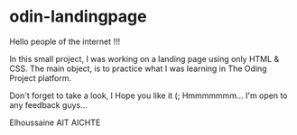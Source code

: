 # odin-landingpage

Hello people of the internet !!!

In this small project, I was working on a landing page using only HTML & CSS. The main object, is to practice what I was learning in The Oding Project platform.

Don't forget to take a look, I Hope you like it (;
Hmmmmmmm... I'm open to any feedback guys...

Elhoussaine AIT AICHTE

